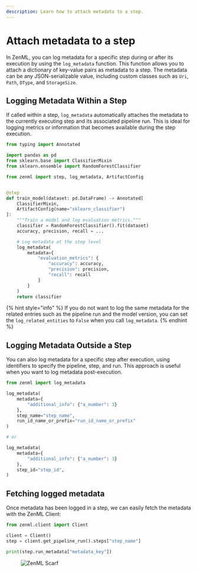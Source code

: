 ```yaml
---
description: Learn how to attach metadata to a step.
---
```


# Attach metadata to a step

In ZenML, you can log metadata for a specific step during or after its 
execution by using the `log_metadata` function. This function allows you to 
attach a dictionary of key-value pairs as metadata to a step. The metadata 
can be any JSON-serializable value, including custom classes such as 
`Uri`, `Path`, `DType`, and `StorageSize`.

## Logging Metadata Within a Step

If called within a step, `log_metadata` automatically attaches the metadata to 
the currently executing step and its associated pipeline run. This is 
ideal for logging metrics or information that becomes available during the 
step execution.

```python
from typing import Annotated

import pandas as pd
from sklearn.base import ClassifierMixin
from sklearn.ensemble import RandomForestClassifier

from zenml import step, log_metadata, ArtifactConfig


@step
def train_model(dataset: pd.DataFrame) -> Annotated[
    ClassifierMixin,
    ArtifactConfig(name="sklearn_classifier")
]:
    """Train a model and log evaluation metrics."""
    classifier = RandomForestClassifier().fit(dataset)
    accuracy, precision, recall = ...

    # Log metadata at the step level
    log_metadata(
        metadata={
            "evaluation_metrics": {
                "accuracy": accuracy,
                "precision": precision,
                "recall": recall
            }
        }
    )
    return classifier
```

{% hint style="info" %}
If you do not want to log the same metadata for the related entries such as 
the pipeline run and the model version, you can set the `log_related_entities`
to `False` when you call `log_metadata`.
{% endhint %}


## Logging Metadata Outside a Step

You can also log metadata for a specific step after execution, using 
identifiers to specify the pipeline, step, and run. This approach is 
useful when you want to log metadata post-execution.

```python
from zenml import log_metadata

log_metadata(
    metadata={
        "additional_info": {"a_number": 3}
    },
    step_name="step_name",
    run_id_name_or_prefix="run_id_name_or_prefix"
)

# or 

log_metadata(
    metadata={
        "additional_info": {"a_number": 3}
    },
    step_id="step_id",
)
```

## Fetching logged metadata

Once metadata has been logged in a step, we can easily fetch the metadata with 
the ZenML Client:

```python
from zenml.client import Client

client = Client()
step = client.get_pipeline_run().steps["step_name"]

print(step.run_metadata["metadata_key"])
```

<figure><img src="https://static.scarf.sh/a.png?x-pxid=f0b4f458-0a54-4fcd-aa95-d5ee424815bc" alt="ZenML Scarf"><figcaption></figcaption></figure>
